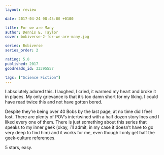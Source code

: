 ```yaml
---
layout: review

date: 2017-04-24 08:45:00 +0100

title: For we are Many
author: Dennis E. Taylor
cover: bobiverse-2-for-we-are-many.jpg

series: Bobiverse
series_order: 2

rating: 5.0
published: 2017
goodreads_id: 33395557

tags: ["Science Fiction"]
---
```


I absolutely adored this. I laughed, I cried, it warmed my heart and broke it in places. My only grievance is that it’s too damn short for my liking. I could have read twice this and not have gotten bored.

<!--more-->

Despite they’re being over 40 Bobs by the last page, at no time did I feel lost. There are plenty of POV’s intertwined with a half dozen storylines and I liked every one of them. There is just something about this series that speaks to my inner geek (okay, i’ll admit, in my case it doesn’t have to go very deep to find him) and it works for me, even though I only get half the geek-culture references.

5 stars, easy.

